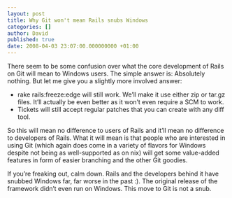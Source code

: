 ```yaml
---
layout: post
title: Why Git won't mean Rails snubs Windows
categories: []
author: David
published: true
date: 2008-04-03 23:07:00.000000000 +01:00
---
```

<p>There seem to be some confusion over what the core development of Rails on Git will mean to Windows users. The simple answer is: Absolutely nothing. But let me give you a slightly more involved answer:</p>
<ul>
	<li>rake rails:freeze:edge will still work. We&#8217;ll make it use either zip or tar.gz files. It&#8217;ll actually be even better as it won&#8217;t even require a <span class="caps">SCM</span> to work.</li>
	<li>Tickets will still accept regular patches that you can create with any diff tool.</li>
</ul>
<p>So this will mean no difference to users of Rails and it&#8217;ll mean no difference to developers of Rails. What it will mean is that people who are interested in using Git (which again does come in a variety of flavors for Windows despite not being as well-supported as on nix) will get some value-added features in form of easier branching and the other Git goodies.</p>
<p>If you&#8217;re freaking out, calm down. Rails and the developers behind it have snubbed Windows far, far worse in the past :). The original release of the framework didn&#8217;t even run on Windows. This move to Git is not a snub.</p>